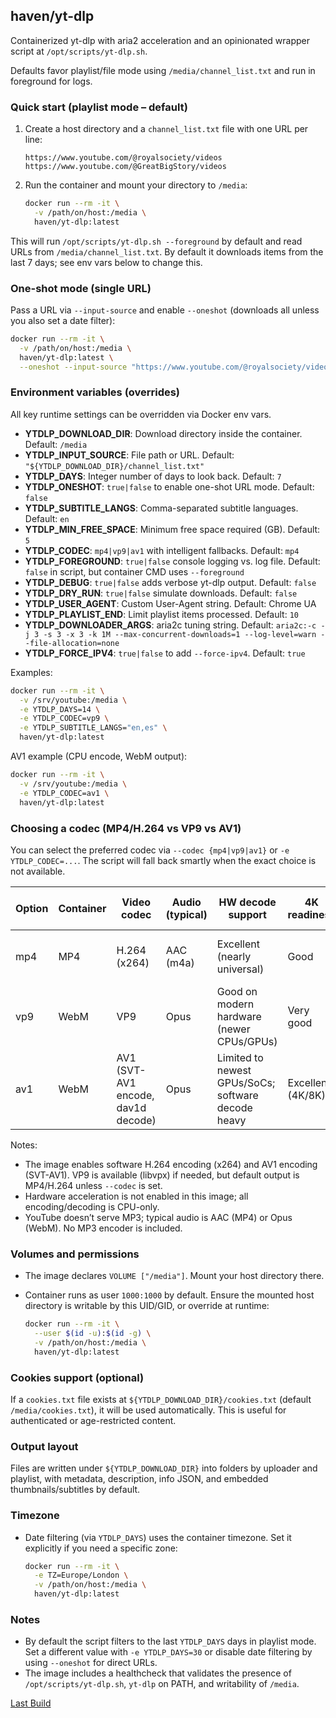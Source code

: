 ## haven/yt-dlp

Containerized yt-dlp with aria2 acceleration and an opinionated wrapper script at `/opt/scripts/yt-dlp.sh`.

Defaults favor playlist/file mode using `/media/channel_list.txt` and run in foreground for logs.

### Quick start (playlist mode – default)

1. Create a host directory and a `channel_list.txt` file with one URL per line:

    ```text
    https://www.youtube.com/@royalsociety/videos
    https://www.youtube.com/@GreatBigStory/videos
    ```

2. Run the container and mount your directory to `/media`:

    ```bash
    docker run --rm -it \
      -v /path/on/host:/media \
      haven/yt-dlp:latest
    ```

This will run `/opt/scripts/yt-dlp.sh --foreground` by default and read URLs from `/media/channel_list.txt`. By default it downloads items from the last 7 days; see env vars below to change this.

### One-shot mode (single URL)

Pass a URL via `--input-source` and enable `--oneshot` (downloads all unless you also set a date filter):

```bash
docker run --rm -it \
  -v /path/on/host:/media \
  haven/yt-dlp:latest \
  --oneshot --input-source "https://www.youtube.com/@royalsociety/videos"
```

### Environment variables (overrides)

All key runtime settings can be overridden via Docker env vars.

- **YTDLP_DOWNLOAD_DIR**: Download directory inside the container. Default: `/media`
- **YTDLP_INPUT_SOURCE**: File path or URL. Default: `"${YTDLP_DOWNLOAD_DIR}/channel_list.txt"`
- **YTDLP_DAYS**: Integer number of days to look back. Default: `7`
- **YTDLP_ONESHOT**: `true|false` to enable one-shot URL mode. Default: `false`
- **YTDLP_SUBTITLE_LANGS**: Comma-separated subtitle languages. Default: `en`
- **YTDLP_MIN_FREE_SPACE**: Minimum free space required (GB). Default: `5`
- **YTDLP_CODEC**: `mp4|vp9|av1` with intelligent fallbacks. Default: `mp4`
- **YTDLP_FOREGROUND**: `true|false` console logging vs. log file. Default: `false` in script, but container CMD uses `--foreground`
- **YTDLP_DEBUG**: `true|false` adds verbose yt-dlp output. Default: `false`
- **YTDLP_DRY_RUN**: `true|false` simulate downloads. Default: `false`
- **YTDLP_USER_AGENT**: Custom User-Agent string. Default: Chrome UA
- **YTDLP_PLAYLIST_END**: Limit playlist items processed. Default: `10`
- **YTDLP_DOWNLOADER_ARGS**: aria2c tuning string. Default: `aria2c:-c -j 3 -s 3 -x 3 -k 1M --max-concurrent-downloads=1 --log-level=warn --file-allocation=none`
- **YTDLP_FORCE_IPV4**: `true|false` to add `--force-ipv4`. Default: `true`

Examples:

```bash
docker run --rm -it \
  -v /srv/youtube:/media \
  -e YTDLP_DAYS=14 \
  -e YTDLP_CODEC=vp9 \
  -e YTDLP_SUBTITLE_LANGS="en,es" \
  haven/yt-dlp:latest
```

AV1 example (CPU encode, WebM output):

```bash
docker run --rm -it \
  -v /srv/youtube:/media \
  -e YTDLP_CODEC=av1 \
  haven/yt-dlp:latest
```

### Choosing a codec (MP4/H.264 vs VP9 vs AV1)

You can select the preferred codec via `--codec {mp4|vp9|av1}` or `-e YTDLP_CODEC=...`. The script will fall back smartly when the exact choice is not available.

| Option | Container | Video codec | Audio (typical) | HW decode support | 4K readiness | Compression efficiency | CPU decode cost | Compatibility | When to choose |
|---|---|---|---|---|---|---|---|---|---|
| mp4 | MP4 | H.264 (x264) | AAC (m4a) | Excellent (nearly universal) | Good | Lowest of the three | Lowest | Excellent (devices, TVs, editors) | Max compatibility, easiest playback/editing |
| vp9 | WebM | VP9 | Opus | Good on modern hardware (newer CPUs/GPUs) | Very good | ~30–50% better than H.264 | Medium | Good on modern players/browsers | Balance of quality and size, modern playback |
| av1 | WebM | AV1 (SVT-AV1 encode, dav1d decode) | Opus | Limited to newest GPUs/SoCs; software decode heavy | Excellent (4K/8K) | Best (often 20–30% better than VP9) | High | Best on latest players/browsers | Archival or bandwidth-sensitive use, modern environments |

Notes:

- The image enables software H.264 encoding (x264) and AV1 encoding (SVT-AV1). VP9 is available (libvpx) if needed, but default output is MP4/H.264 unless `--codec` is set.
- Hardware acceleration is not enabled in this image; all encoding/decoding is CPU-only.
- YouTube doesn’t serve MP3; typical audio is AAC (MP4) or Opus (WebM). No MP3 encoder is included.

### Volumes and permissions

- The image declares `VOLUME ["/media"]`. Mount your host directory there.
- Container runs as user `1000:1000` by default. Ensure the mounted host directory is writable by this UID/GID, or override at runtime:

  ```bash
  docker run --rm -it \
    --user $(id -u):$(id -g) \
    -v /path/on/host:/media \
    haven/yt-dlp:latest
  ```

### Cookies support (optional)

If a `cookies.txt` file exists at `${YTDLP_DOWNLOAD_DIR}/cookies.txt` (default `/media/cookies.txt`), it will be used automatically. This is useful for authenticated or age-restricted content.

### Output layout

Files are written under `${YTDLP_DOWNLOAD_DIR}` into folders by uploader and playlist, with metadata, description, info JSON, and embedded thumbnails/subtitles by default.

### Timezone

- Date filtering (via `YTDLP_DAYS`) uses the container timezone. Set it explicitly if you need a specific zone:

  ```bash
  docker run --rm -it \
    -e TZ=Europe/London \
    -v /path/on/host:/media \
    haven/yt-dlp:latest
  ```

### Notes

- By default the script filters to the last `YTDLP_DAYS` days in playlist mode. Set a different value with `-e YTDLP_DAYS=30` or disable date filtering by using `--oneshot` for direct URLs.
- The image includes a healthcheck that validates the presence of `/opt/scripts/yt-dlp.sh`, `yt-dlp` on PATH, and writability of `/media`.

[Last Build][packages]

[yt-dlp]: https://github.com/yt-dlp/yt-dlp
[packages]: PACKAGES.md
